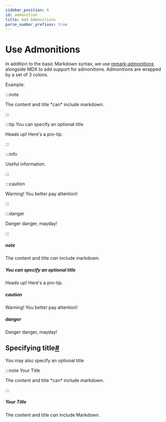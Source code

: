 ```yaml
---
sidebar_position: 6
id: admonition
title: Add Admonitions
parse_number_prefixes: true
---
```


# Use Admonitions

In addition to the basic Markdown syntax, we use [remark-admonitions](https://github.com/elviswolcott/remark-admonitions) alongside MDX to add support for admonitions. Admonitions are wrapped by a set of 3 colons.

Example:

:::note

The content and title \*can\* include markdown.

:::

:::tip You can specify an optional title

Heads up! Here's a pro-tip.

:::

:::info

Useful information.

:::

:::caution

Warning! You better pay attention!

:::

:::danger

Danger danger, mayday!

:::

##### note

The content and title _can_ include markdown.

##### You can specify an optional title

Heads up! Here's a pro-tip.

##### caution

Warning! You better pay attention!

##### danger

Danger danger, mayday!

## Specifying title[#](https://docusaurus.io/docs/markdown-features/headings#specifying-title "Direct link to heading")

You may also specify an optional title

:::note Your Title

The content and title \*can\* include markdown.

:::

##### Your Title

The content and title _can_ include Markdown.

